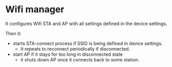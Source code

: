 # Wifi manager

It configures Wifi STA and AP with all settings defined in the device settings.

Then it:

- starts STA-connect process if SSID is being defined in device settings.
  - It repeats to reconnect periodically if disconnected.
- start AP if it stays for too long in disconnected state
  - it shuts down AP once it connects back to some station.

